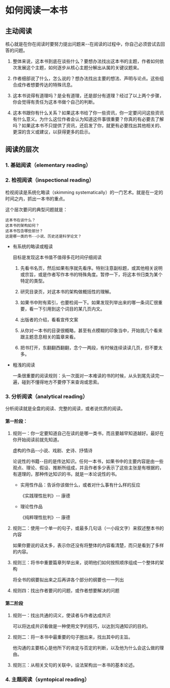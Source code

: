 # 如何阅读一本书

## 主动阅读

核心就是在你在阅读时要努力提出问题来--在阅读的过程中，你自己必须尝试去回答的问题。

1. 整体来说，这本书到底在谈些什么？要想办法找出这本书的主题，作者如何依次发展这个主题，如何逐步从核心主题分解出从属的关键议题来。

2. 作者细部说了什么，怎么说的？想办法找出主要的想法、声明与论点。这些组合成作者想要传达的特殊讯息。

3. 这本书说得有道理吗？是全有道理，还是部分有道理？经过了以上两个步骤，你会觉得有责任为这本书做个自己的判断。

4. 这本书跟你有什么关系？如果这本书给了你一些资讯，你一定要问问这些资讯有什么意义。为什么这位作者会认为知道这件事很重要？你真的有必要去了解吗？如果这本书不只提供了资讯，还启发了你，就更有必要找出其他相关的、更深的含义或建议，以获得更多的启示。

## 阅读的层次

### 1. 基础阅读（elementary reading）

### 2. 检视阅读（inspectional reading）

检视阅读是系统化略读（skimming systematically）的一门艺术。就是在一定的时间之内，抓出一本书的重点。

这个层次要问的典型问题就是：

    这本书在谈什么？
    这本书的架构如何？
    这本书包含哪些部分？
    这是哪一类的书--小说、历史还是科学论文？

- 有系统的略读或粗读

    目标是发现这本书值不值得多花时间仔细阅读

    1. 先看书名页，然后如果有序就先看序。特别注意副标题，或其他相关说明或宗旨，或是作者写作本书的特殊角度。暂停一下，将这本书归类为某个特定的类型。

    2. 研究目录页，对这本书的架构做概括性的理解。

    3. 如果书中附有索引，也要检阅一下。如果发现列举出来的哪一条词汇很重要，看一下引用到这个词目的某几页内文。

    4. 出版者的介绍，看看宣传文案

    5. 从你对一本书的目录很概略，甚至有点模糊的印象当中，开始挑几个看来跟主题息息相关的篇章来看。

    6. 把书打开，东翻翻西翻翻，念个一两段，有时候连续读读几页，但不要太多。

- 粗浅的阅读

    一条很重要的阅读规则：头一次面对一本难读的书的时候，从头到尾先读完一遍，碰到不懂得地方不要停下来查询或思索。

### 3. 分析阅读（analytical reading）

分析阅读就是全盘的阅读、完整的阅读，或者说优质的阅读。

#### 第一阶段：

1. 规则一：你一定要知道自己在读的是哪一类书，而且要越早知道越好。最好在你开始阅读前就先知道。

    虚构的作品--小说、戏剧、史诗、抒情诗

    论说性的书籍--目的是传达知识。任何一本书，如果书中的主要内容是由一些观点、理论、假设、推断所组成，并且作者多少表示了这些主张是有根据的，有道理的，那种传达知识的书，就是一本论说性的书。
        
    - 实用性作品：告诉你该做什么，或者对什么事有什么样的反应

        《实践理性批判》-- 康德

    - 理论性作品

        《纯粹理性批判》-- 康德

2. 规则二：使用一个单一的句子，或最多几句话（一小段文字）来叙述整本书的内容

    如果你要说的话太多，表示你还没有将整体的内容看清楚，而只是看到了多样的内容。

3. 规则三：将书中重要篇章列举出来，说明他们如何按照顺序组成一个整体的架构

    将全书的纲要拟出来之后再讲各个部分的纲要也一一列出

4. 规则四：找出作者要问的问题，或作者想要解决的问题

#### 第二阶段

1. 规则一：找出共通的词义，使读者与作者达成共识

    可以将达成共识看做是一种使用文字的技巧，以达到沟通知识的目的。

2. 规则二：将一本书中最重要的句子圈出来，找出其中的主旨。

    <!-- 从作者的观点来看，最重要的句子就是在整个论述中，阐述作者判断的部分。 -->

    他沟通的主要核心是他所下的肯定与否定的判断，以及他为什么会这么做的理由。

3. 规则三：从相关文句的关联中，设法架构出一本书的基本论述。

### 4. 主题阅读（syntopical reading）